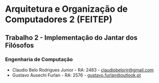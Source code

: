 # Arquitetura e Organização de Computadores 2 (FEITEP)

## Trabalho 2 - Implementação do Jantar dos Filósofos
### Engenharia de Computação

- Claudio Belo Rodrigues Junior - RA: 2483 - claudiobelorjr@gmail.com  
- Gustavo Ausechi Furlan - RA: 2576 - gustavo.furlan@outlook.pt

